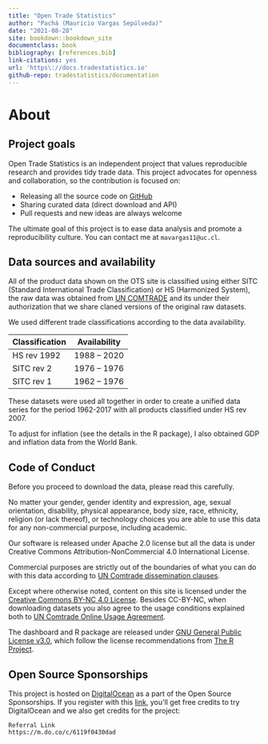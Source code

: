 ```yaml
--- 
title: "Open Trade Statistics"
author: "Pachá (Mauricio Vargas Sepúlveda)"
date: "2021-08-28"
site: bookdown::bookdown_site
documentclass: book
bibliography: [references.bib]
link-citations: yes
url: 'https\://docs.tradestatistics.io'
github-repo: tradestatistics/documentation
---
```


# About

## Project goals

Open Trade Statistics is an independent project that values reproducible research and provides tidy trade data. This project advocates for openness and collaboration, so the contribution is focused on:

* Releasing all the source code on [GitHub](https://github.com/tradestatistics)
* Sharing curated data (direct download and API)
* Pull requests and new ideas are always welcome

The ultimate goal of this project is to ease data analysis and promote a reproducibility culture. You can contact me at `mavargas11@uc.cl`.

## Data sources and availability

All of the product data shown on the OTS site is classified using either SITC (Standard International Trade Classification) or HS (Harmonized System), the raw data was obtained from [UN COMTRADE](http://comtrade.un.org/) and its under their authorization that we share claned versions of the original raw datasets.

We used different trade classifications according to the data availability.

|Classification |Availability|
|---------------|------------|
|HS rev 1992    |1988 – 2020 |
|SITC rev 2     |1976 – 1976 |
|SITC rev 1     |1962 – 1976 |

These datasets were used all together in order to create a unified data series for the period 1962-2017 with all products classified under HS rev 2007.

To adjust for inflation (see the details in the R package), I also obtained GDP and inflation data from the World Bank.

## Code of Conduct

Before you proceed to download the data, please read this carefully.

No matter your gender, gender identity and expression, age, sexual orientation, disability, physical appearance, body size, race, ethnicity, religion (or lack thereof), or technology choices you are able to use this data for any non-commercial purpose, including academic.

Our software is released under Apache 2.0 license but all the data is under Creative Commons 
Attribution-NonCommercial 4.0 International License.

Commercial purposes are strictly out of the boundaries of what you can do with this data according to [UN Comtrade dissemination clauses](https://comtrade.un.org/db/help/PolicyOnUseAndRedissemination.pdf).

Except where otherwise noted, content on this site is licensed under the [Creative Commons BY-NC 4.0 License](https://creativecommons.org/licenses/by-nc/4.0/). Besides CC-BY-NC, when downloading datasets you also agree to the usage conditions explained both to [UN Comtrade Online Usage Agreement](https://comtrade.un.org/db/help/licenseagreement.aspx).

The dashboard and R package are released under [GNU General Public License v3.0](https://www.gnu.org/licenses/gpl-3.0.en.html), which follow the license recommendations from [The R Project](https://www.r-project.org/Licenses/).

## Open Source Sponsorships

This project is hosted on [DigitalOcean](https://digitalocean.com) as a part of the Open Source Sponsorships. If you register with this [link](https://m.do.co/c/6119f0430dad), you'll get free credits to try DigitalOcean and we also get credits for the project:

```
Referral Link
https://m.do.co/c/6119f0430dad
```
